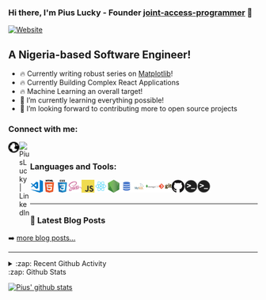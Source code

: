 ### Hi there, I'm Pius Lucky - Founder [joint-access-programmer][website] 👋

[![Website](https://img.shields.io/website?label=https://www.joint-access-programmer.com&style=for-the-badge&url=https://www.joint-access-programmer.com)](https://www.joint-access-programmer.com)


## A Nigeria-based Software Engineer!

- 🔥 Currently writing robust series on [Matplotlib][website_matplotlib]!
- 🔥 Currently Building Complex React Applications 
- 🔥 Machine Learning an overall target!
- 🌱 I’m currently learning everything possible!
- 🚀 I’m looking forward to contributing more to open source projects



### Connect with me:

[<img align="left" alt="joint-access-programmer.com" width="22px" src="https://raw.githubusercontent.com/iconic/open-iconic/master/svg/globe.svg" />][website]
[<img align="left" alt="PiusLucky | LinkedIn" width="22px" src="https://cdn.jsdelivr.net/npm/simple-icons@v3/icons/linkedin.svg" />][linkedin]

<br />

### Languages and Tools:

[<img align="left" alt="Visual Studio Code" width="26px" src="https://raw.githubusercontent.com/github/explore/80688e429a7d4ef2fca1e82350fe8e3517d3494d/topics/visual-studio-code/visual-studio-code.png" />][website]
[<img align="left" alt="HTML5" width="26px" src="https://raw.githubusercontent.com/github/explore/80688e429a7d4ef2fca1e82350fe8e3517d3494d/topics/html/html.png" />][website]
[<img align="left" alt="CSS3" width="26px" src="https://raw.githubusercontent.com/github/explore/80688e429a7d4ef2fca1e82350fe8e3517d3494d/topics/css/css.png" />][website]
[<img align="left" alt="Sass" width="26px" src="https://raw.githubusercontent.com/github/explore/80688e429a7d4ef2fca1e82350fe8e3517d3494d/topics/sass/sass.png" />][website]
[<img align="left" alt="JavaScript" width="26px" src="https://raw.githubusercontent.com/github/explore/80688e429a7d4ef2fca1e82350fe8e3517d3494d/topics/javascript/javascript.png" />][website]
[<img align="left" alt="React" width="26px" src="https://raw.githubusercontent.com/github/explore/80688e429a7d4ef2fca1e82350fe8e3517d3494d/topics/react/react.png" />][website]
[<img align="left" alt="Node.js" width="26px" src="https://raw.githubusercontent.com/github/explore/80688e429a7d4ef2fca1e82350fe8e3517d3494d/topics/nodejs/nodejs.png" />][website]
[<img align="left" alt="SQL" width="26px" src="https://raw.githubusercontent.com/github/explore/80688e429a7d4ef2fca1e82350fe8e3517d3494d/topics/sql/sql.png" />][website]
[<img align="left" alt="MySQL" width="26px" src="https://raw.githubusercontent.com/github/explore/80688e429a7d4ef2fca1e82350fe8e3517d3494d/topics/mysql/mysql.png" />][website]
[<img align="left" alt="MongoDB" width="26px" src="https://raw.githubusercontent.com/github/explore/80688e429a7d4ef2fca1e82350fe8e3517d3494d/topics/mongodb/mongodb.png" />][website]
[<img align="left" alt="Git" width="26px" src="https://raw.githubusercontent.com/github/explore/80688e429a7d4ef2fca1e82350fe8e3517d3494d/topics/git/git.png" />][website]
[<img align="left" alt="GitHub" width="26px" src="https://raw.githubusercontent.com/github/explore/78df643247d429f6cc873026c0622819ad797942/topics/github/github.png" />][website]
[<img align="left" alt="Terminal" width="26px" src="https://raw.githubusercontent.com/github/explore/80688e429a7d4ef2fca1e82350fe8e3517d3494d/topics/terminal/terminal.png" />][website]
[<img align="left" alt="Terminal" width="26px" src="https://raw.githubusercontent.com/github/explore/80688e429a7d4ef2fca1e82350fe8e3517d3494d/topics/terminal/terminal.png" />][website]

<br />
<br />

---


### 📕 Latest Blog Posts

<!-- BLOG-POST-LIST:START -->

<!-- BLOG-POST-LIST:END -->

➡️ [more blog posts...][website]

---

<details>
  <summary>:zap: Recent Github Activity</summary>
  
<!--START_SECTION:activity-->

<!--END_SECTION:activity-->

</details>

<summary>:zap: Github Stats</summary>

[![Pius' github stats](https://github-readme-stats.vercel.app/api?username=PiusLucky)](https://github.com/piuslucky)



[website]: https://https://www.joint-access-programmer.com
[website_matplotlib]: https://www.joint-access-programmer.com/matplotlib-tutorial-becoming-matplotlib-ninja-1 
[linkedin]: https://www.linkedin.com/in/lucky-pius-52b2b4179
